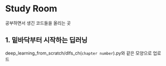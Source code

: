 # Study Room
공부하면서 생긴 코드들을 올리는 곳

## 1. 밑바닥부터 시작하는 딥러닝
deep_learning_from_scratch/dlfs_ch(`chapter number`).py와 같은 모양으로 업로드
